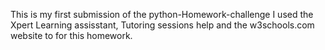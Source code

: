 This is my first submission of the python-Homework-challenge 
I used the Xpert Learning assisstant, Tutoring sessions help and the w3schools.com website to for this homework.
